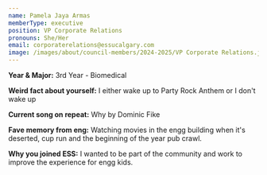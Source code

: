 ```yaml
---
name: Pamela Jaya Armas
memberType: executive
position: VP Corporate Relations
pronouns: She/Her
email: corporaterelations@essucalgary.com
image: /images/about/council-members/2024-2025/VP Corporate Relations.jpg
---
```


**Year & Major:** 3rd Year - Biomedical

**Weird fact about yourself:** I either wake up to Party Rock Anthem or I don't wake up

**Current song on repeat:** Why by Dominic Fike

**Fave memory from eng:** Watching movies in the engg building when it's deserted, cup run and the beginning of the year pub crawl.

**Why you joined ESS:** I wanted to be part of the community and work to improve the experience for engg kids.
